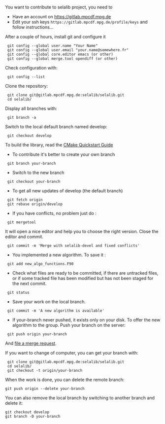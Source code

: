 You want to contribute to selalib project, you need to

* Have an account on https://gitlab.mpcdf.mpg.de
* Edit your ssh keys
`https://gitlab.mpcdf.mpg.de/profile/keys`
and follow instructions...

After a couple of hours, install git and configure it
~~~
 git config --global user.name "Your Name"
 git config --global user.email "your.name@somewhere.fr"
 git config --global core.editor emacs (or other)
 git config --global merge.tool opendiff (or other)
~~~

Check configuration with:
```
 git config --list
```

Clone the repository:
~~~
 git clone git@gitlab.mpcdf.mpg.de:selalib/selalib.git
 cd selalib/
~~~

Display all branches with:
~~~
 git branch -a
~~~

Switch to the local default branch named develop:
~~~
 git checkout develop
~~~

To build the library, read the [CMake Quickstart Guide](CMakeQuickstart.md)

* To contribute it's better to create your own branch
~~~
 git branch your-branch
~~~

* Switch to the new branch
~~~
 git checkout your-branch
~~~

* To get all new updates of develop (the default branch)
~~~
 git fetch origin              
 git rebase origin/develop
~~~

* If you have conflicts, no problem just do :
~~~
 git mergetool
~~~
It will open a nice editor and help you to choose the right version. Close the 
editor and commit.
~~~
 git commit -m 'Merge with selalib-devel and fixed conflicts'
~~~

* You implemented a new algorithm. To save it :
~~~
 git add new_algo_functions.F90
~~~

* Check what files are ready to be committed, if there are untracked files, 
or if some tracked file has been modified but has not been staged for the next commit.
~~~
 git status
~~~

* Save your work on the local branch.
~~~
 git commit -m 'A new algorithm is available'
~~~

* If your-branch never pushed, it exists only on your disk.
To offer the new algorithm to the group. Push your branch on the server:
~~~
 git push origin your-branch
~~~
And [file a merge request](https://gitlab.mpcdf.mpg.de/clapp/selalib/merge_requests).

If you want to change of computer, you can get your branch with:
~~~
 git clone git@gitlab.mpcdf.mpg.de:selalib/selalib.git
 cd selalib/
 git checkout -t origin/your-branch
~~~

When the work is done, you can delete the remote branch:
~~~
git push origin --delete your-branch
~~~

You can also remove the local branch by switching to another branch and delete it:
~~~
git checkout develop
git branch -D your-branch
~~~

